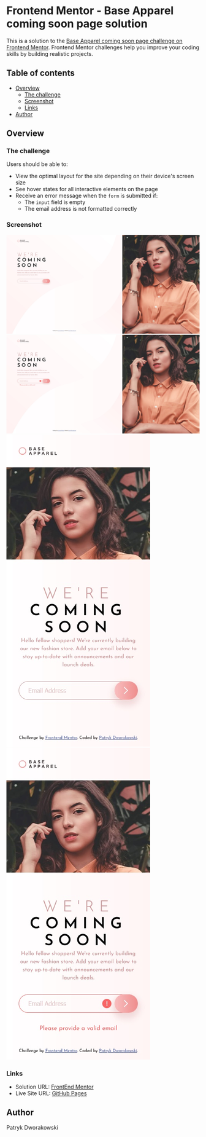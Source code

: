 # Frontend Mentor - Base Apparel coming soon page solution

This is a solution to the [Base Apparel coming soon page challenge on Frontend Mentor](https://www.frontendmentor.io/challenges/base-apparel-coming-soon-page-5d46b47f8db8a7063f9331a0). Frontend Mentor challenges help you improve your coding skills by building realistic projects. 

## Table of contents

- [Overview](#overview)
  - [The challenge](#the-challenge)
  - [Screenshot](#screenshot)
  - [Links](#links)
- [Author](#author)

## Overview

### The challenge

Users should be able to:

- View the optimal layout for the site depending on their device's screen size
- See hover states for all interactive elements on the page
- Receive an error message when the `form` is submitted if:
  - The `input` field is empty
  - The email address is not formatted correctly

### Screenshot

![](./screenshot.jpg)
![](./screenshot--error.jpg)
![](./screenshot__mobile.jpg)
![](./screenshot__mobile--error.jpg)

### Links

- Solution URL: [FrontEnd Mentor](https://www.frontendmentor.io/solutions/base-apparel-coming-soon-page-LjOnxsi50)
- Live Site URL: [GitHub Pages](https://hoerrin.github.io/FrontendMentor-base-apparel-coming-soon-page/)

## Author

Patryk Dworakowski